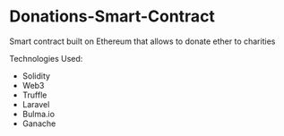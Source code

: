 # Donations-Smart-Contract
Smart contract built on Ethereum that allows to donate ether to charities

Technologies Used:
- Solidity
- Web3
- Truffle
- Laravel
- Bulma.io
- Ganache
